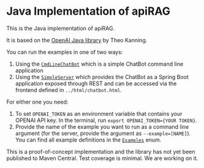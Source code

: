 # Java Implementation of apiRAG

This is the Java implementation of apiRAG.

It is based on the [OpenAI Java library](https://github.com/TheoKanning/openai-java) by Theo Kanning.

You can run the examples in one of two ways:
1. Using the [`CmdLineChatBot`](test/java/com/datasqrl/ai/CmdLineChatBot.java) which is a simple ChatBot command line application
2. Using the [`SimpleServer`](test/java/com/datasqrl/ai/spring/SimpleServer.java) which provides the ChatBot as a Spring Boot application exposed through REST and can be accessed via the frontend defined in `../html/chatbot.html`.

For either one you need:
1. To set `OPENAI_TOKEN` as an environment variable that contains your OPENAI API key. In the terminal, run `export OPENAI_TOKEN={YOUR TOKEN}`.
2. Provide the name of the example you want to run as a command line argument (for the server, provide the argument as `--example=[NAME]`). You can find all example definitions in the [`Examples`](test/java/com/datasqrl/ai/Examples.java) enum. 

This is a proof-of-concept implementation and the library has not yet been published to Maven Central. Test coverage is minimal. We are working on it.